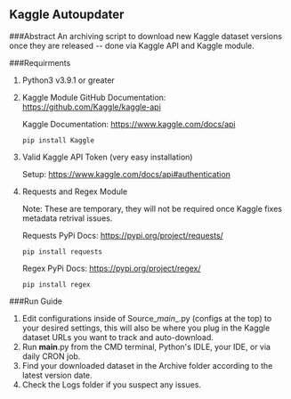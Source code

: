 ## Kaggle Autoupdater

###Abstract
An archiving script to download new Kaggle dataset versions
once they are released -- done via Kaggle API and Kaggle module.

###Requirments
1. Python3 v3.9.1 or greater

2. Kaggle Module 
    GitHub Documentation: https://github.com/Kaggle/kaggle-api

    Kaggle Documentation: https://www.kaggle.com/docs/api

    ```pip install Kaggle```


3. Valid Kaggle API Token (very easy installation)

    Setup: https://www.kaggle.com/docs/api#authentication


4. Requests and Regex Module

    Note: These are temporary, they will not be required
    once Kaggle fixes metadata retrival issues. 

    Requests PyPi Docs: https://pypi.org/project/requests/
    
    ```pip install requests```

    Regex PyPi Docs: https://pypi.org/project/regex/

    ```pip install regex```

###Run Guide
1) Edit configurations inside of Source\__main__.py (configs at the top) to your desired settings, 
this will also be where you plug in the Kaggle dataset URLs you want to track and auto-download.
2) Run __main__.py from the CMD terminal, Python's IDLE, your IDE, or via daily CRON job.
3) Find your downloaded dataset in the Archive folder according to the latest version date.
4) Check the Logs folder if you suspect any issues.